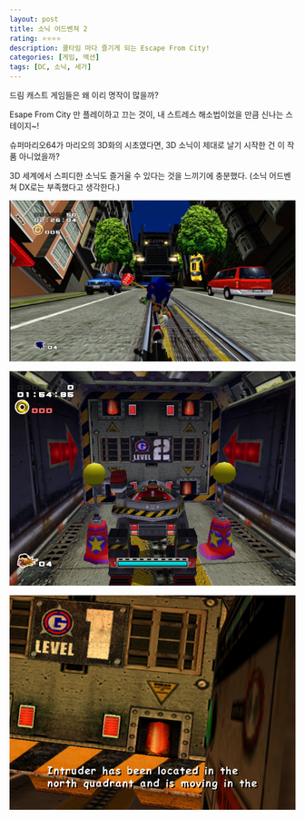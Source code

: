 ```yaml
---
layout: post
title: 소닉 어드벤쳐 2
rating: ⭐️⭐️⭐️⭐️
description: 쿨타임 마다 즐기게 되는 Escape From City!
categories: [게임, 액션]
tags: [DC, 소닉, 세가]
---
```


드림 캐스트 게임들은 왜 이리 명작이 많을까?

Esape From City 만 플레이하고 끄는 것이, 내 스트레스 해소법이었을 만큼 신나는 스테이지~!

슈퍼마리오64가 마리오의 3D화의 시초였다면, 3D 소닉이 제대로 날기 시작한 건 이 작품 아니었을까?

3D 세계에서 스피디한 소닉도 즐거울 수 있다는 것을 느끼기에 충분했다. (소닉 어드벤쳐 DX로는 부족했다고 생각한다.)

![소닉](../../images/2014/sonic_adventure2_00.jpg)

![소닉](../../images/2014/sonic_adventure2_01.png)

![소닉](../../images/2014/sonic_adventure2_02.png)

